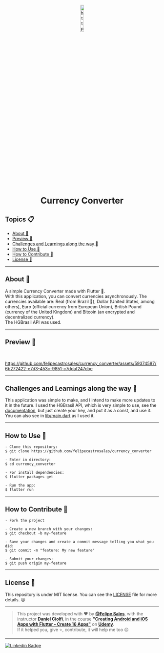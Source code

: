  <p align="center">
      <img src="https://user-images.githubusercontent.com/59374587/92721066-e4795b80-f33b-11ea-946a-524da2bbc74d.jpg" width="15%" alt="https://www.freepik.com/vectors/business Business vector created by rawpixel"/>
   </p>

   <h1 align="center">Currency Converter</h1>

   <h2>Topics 📋</h2>

   <p>
   
   - [About 📖](#about-)
   - [Preview 📱](#preview-)
   - [Challenges and Learnings along the way 🤯](#---challenges-and-learnings-along-the-way----)
   - [How to Use 🤔](#how-to-use-)
   - [How to Contribute 💪](#how-to-contribute-)
   - [License 📝](#license-)

   </p>

---

   <h2>About 📖</h2>
   
   <p>
      A simple Currency Converter made with Flutter 💙. <br>
      With this application, you can convert currencies asynchronously. The currencies available are: Real (from Brazil 💚), Dollar (United States, among others), Euro (official currency from European Union), British Pound (currency of the United Kingdom) and Bitcoin (an encrypted and decentralized currency).<br>
      The HGBrasil API was used.<br>
   </p>

---

   <h2>Preview 📱</h2><br>

   https://github.com/felipecastrosales/currency_converter/assets/59374587/6b272422-e7d3-453c-9851-c7ddaf247cbe

---

 <h2>
   Challenges and Learnings along the way 🤯
   </h2>

   This application was simple to make, and I intend to make more updates to it in the future.
   I used the HGBrasil API, which is very simple to use, see the [documentation](https://console.hgbrasil.com/documentation/finance), but just create your key, and put it as a const, and use it. You can also see in [lib/main.dart](https://github.com/felipecastrosales/currency_converter/blob/master/lib/main.dart) as I used it.<br>

---

   <h2>How to Use 🤔</h2>

   ```   
   - Clone this repository:
   $ git clone https://github.com/felipecastrosales/currency_converter

   - Enter in directory:
   $ cd currency_converter

   - For install dependencies:
   $ flutter packages get

   - Run the app: 
   $ flutter run
   ```

---

<h2>How to Contribute 💪</h2>

   ```
   - Fork the project 

   - Create a new branch with your changes:
   $ git checkout -b my-feature

   - Save your changes and create a commit message telling you what you did:
   $ git commit -m "feature: My new feature"

   - Submit your changes:
   $ git push origin my-feature
   ```

---

   <h2>License 📝</h2>

   This repository is under MIT license. You can see the [LICENSE](https://github.com/felipecastrosales/currency_converter/blob/master/LICENSE) file for more details. 😉

   ---

   >This project was developed with ❤️ by **[@Felipe Sales](https://www.linkedin.com/in/felipecastrosales/)**, with the instructor **[Daniel Ciolfi](https://linkedin.com/in/danielciolfi)**, in the course  **["Creating Android and iOS Apps with Flutter - Create 16 Apps"](https://www.udemy.com/course/curso-completo-flutter-app-android-ios)** on **[Udemy](https://www.udemy.com/)**.<br>
   If it helped you, give ⭐, contribute, it will help me too 😉

---

   <div>

   [![Linkedin Badge](https://img.shields.io/badge/-Felipe%20Sales-292929?style=flat-square&logo=Linkedin&logoColor=white&link=https://www.linkedin.com/in/felipecastrosales/)](https://www.linkedin.com/in/felipecastrosales/)

   </div>
